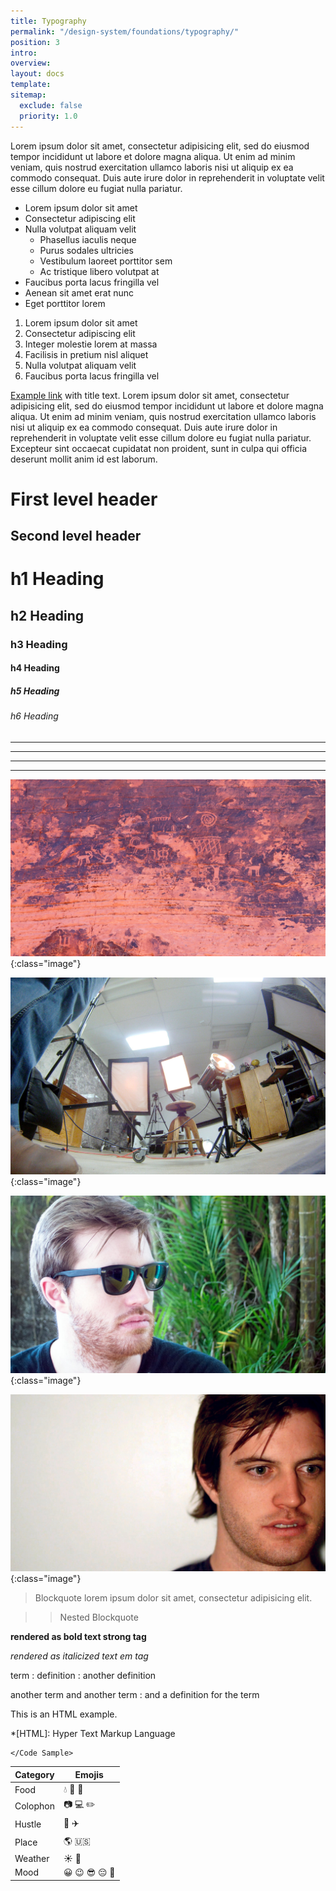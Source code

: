 ```yaml
---
title: Typography
permalink: "/design-system/foundations/typography/"
position: 3
intro: 
overview: 
layout: docs
template: 
sitemap:
  exclude: false
  priority: 1.0
---
```


Lorem ipsum dolor sit amet, consectetur adipisicing elit, sed do eiusmod tempor incididunt ut labore et dolore magna aliqua. Ut enim ad minim veniam, quis nostrud exercitation ullamco laboris nisi ut aliquip ex ea commodo consequat. Duis aute irure dolor in reprehenderit in voluptate velit esse cillum dolore eu fugiat nulla pariatur.

+ Lorem ipsum dolor sit amet
+ Consectetur adipiscing elit
+ Nulla volutpat aliquam velit
  - Phasellus iaculis neque
  - Purus sodales ultricies
  - Vestibulum laoreet porttitor sem
  - Ac tristique libero volutpat at
+ Faucibus porta lacus fringilla vel
+ Aenean sit amet erat nunc
+ Eget porttitor lorem

1. Lorem ipsum dolor sit amet
2. Consectetur adipiscing elit
3. Integer molestie lorem at massa
4. Facilisis in pretium nisl aliquet
5. Nulla volutpat aliquam velit
6. Faucibus porta lacus fringilla vel

[Example link](https://bryancolosky.com/ "Website & Portfolio of Bryan Colosky") with title text. Lorem ipsum dolor sit amet, consectetur adipisicing elit, sed do eiusmod tempor incididunt ut labore et dolore magna aliqua. Ut enim ad minim veniam, quis nostrud exercitation ullamco laboris nisi ut aliquip ex ea commodo consequat. Duis aute irure dolor in reprehenderit in voluptate velit esse cillum dolore eu fugiat nulla pariatur. Excepteur sint occaecat cupidatat non proident, sunt in culpa qui officia deserunt mollit anim id est laborum.


First level header
==================

Second level header
-------------------

# h1 Heading

## h2 Heading

### h3 Heading

#### h4 Heading

##### h5 Heading

###### h6 Heading

* * *

---

_  _  _  _

---------------

![image-title-here](/images/contact.jpg){:class="image"}

![image-title-here](/images/poster.jpg){:class="image"}

![image-title-here](/images/about.jpg){:class="image"}

![image-title-here](/images/portrait.jpg){:class="image"}

> Blockquote lorem ipsum dolor sit amet, consectetur adipisicing elit.

>> Nested Blockquote

**rendered as bold text strong tag**

_rendered as italicized text em tag_

term
: definition
: another definition

another term
and another term
: and a definition for the term

This is an HTML
example.

*[HTML]: Hyper Text Markup Language

```
</Code Sample>
```

| Category | Emojis |
| ------ | ----------- |
| Food | 💧 🌯 🍺 |
| Colophon | 📷 💻 ✏️ |
| Hustle | 🚖 ✈️ |
| Place | 🌎 🇺🇸 |
| Weather | ☀️ 🌴 |
| Mood | 😀 😉 😎 😔 🤯 |
